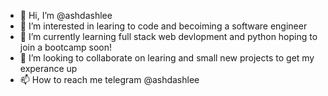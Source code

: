 - 👋 Hi, I’m @ashdashlee
- 👀 I’m interested in learing to code and becoiming a software engineer
- 🌱 I’m currently learning full stack web devlopment and python hoping to join a bootcamp soon! 
- 💞️ I’m looking to collaborate on learing and small new projects to get my experance up
- 📫 How to reach me telegram @ashdashlee

<!---
ashdashlee/ashdashlee is a ✨ special ✨ repository because its `README.md` (this file) appears on your GitHub profile.
You can click the Preview link to take a look at your changes.
--->
